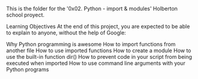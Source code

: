 This is the folder for the '0x02. Python - import & modules' Holberton school proyect.

Learning Objectives
At the end of this project, you are expected to be able to explain to anyone, without the help of Google:

Why Python programming is awesome
How to import functions from another file
How to use imported functions
How to create a module
How to use the built-in function dir()
How to prevent code in your script from being executed when imported
How to use command line arguments with your Python programs

